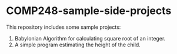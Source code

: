 # COMP248-sample-side-projects
This repository includes some sample projects:
1. Babylonian Algorithm for calculating square root of an integer.
2. A simple program estimating the height of the child.
